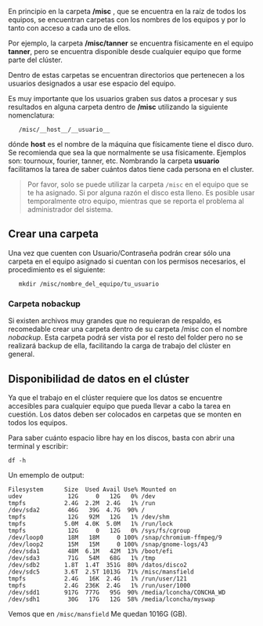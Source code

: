 En principio en la carpeta __/misc__ , que se encuentra en la raíz de todos los equipos, se encuentran carpetas con los nombres de los equipos y por lo tanto con acceso a cada uno de ellos.

Por ejemplo, la carpeta __/misc/tanner__ se encuentra físicamente en el equipo __tanner__, pero se encuentra disponible desde cualquier equipo que forme parte del clúster.

Dentro de estas carpetas se encuentran directorios que pertenecen a los usuarios designados a usar ese espacio del equipo.

Es muy importante que los usuarios graben sus datos a procesar y sus resultados en alguna carpeta dentro de __/misc__ utilizando la siguiente nomenclatura:

       /misc/__host__/__usuario__

dónde __host__ es el nombre de la máquina que físicamente tiene el disco duro. Se recomienda que sea la que normalmente se usa físicamente. Ejemplos son: tournoux, fourier, tanner, etc. Nombrando la carpeta __usuario__ facilitamos la tarea de saber cuántos datos tiene cada persona en el cluster.

> Por favor, solo se puede utilizar la carpeta `/misc` en el equipo que se te ha asignado. Si por alguna razón el disco esta lleno. Es posible usar temporalmente otro equipo, mientras que se reporta el problema al administrador del sistema.



## Crear una carpeta

Una vez que cuenten con Usuario/Contraseña podrán crear sólo una carpeta en el equipo asignado si cuentan con los permisos necesarios, el procedimiento es el siguiente:

       mkdir /misc/nombre_del_equipo/tu_usuario

### Carpeta nobackup

Si existen archivos muy grandes que no requieran de respaldo, es recomedable crear una carpeta dentro de su carpeta /misc con el nombre *nobackup*. Esta carpeta podrá ser vista por el resto del folder pero no se realizará backup de ella, facilitando la carga de trabajo del clúster en general.

## Disponibilidad de datos en el clúster

Ya que el trabajo en el clúster requiere que los datos se encuentre accesibles para cualquier equipo que pueda llevar a cabo la tarea en cuestión. Los datos deben ser colocados en carpetas que se monten en todos los equipos.  

Para saber cuánto espacio libre hay en  los discos, basta con abrir una terminal y escribir:

```
df -h
```

Un ememplo de output:

```
Filesystem      Size  Used Avail Use% Mounted on
udev             12G     0   12G   0% /dev
tmpfs           2.4G  2.2M  2.4G   1% /run
/dev/sda2        46G   39G  4.7G  90% /
tmpfs            12G   92M   12G   1% /dev/shm
tmpfs           5.0M  4.0K  5.0M   1% /run/lock
tmpfs            12G     0   12G   0% /sys/fs/cgroup
/dev/loop0       18M   18M     0 100% /snap/chromium-ffmpeg/9
/dev/loop2       15M   15M     0 100% /snap/gnome-logs/43
/dev/sda1        48M  6.1M   42M  13% /boot/efi
/dev/sda3        71G   54M   68G   1% /tmp
/dev/sdb2       1.8T  1.4T  351G  80% /datos/disco2
/dev/sdc5       3.6T  2.5T 1013G  71% /misc/mansfield
tmpfs           2.4G   16K  2.4G   1% /run/user/121
tmpfs           2.4G  236K  2.4G   1% /run/user/1000
/dev/sdd1       917G  777G   95G  90% /media/lconcha/CONCHA_WD
/dev/sdh1        30G   17G   12G  58% /media/lconcha/myswap
```
Vemos que en `/misc/mansfield` Me quedan 1016G (GB).
